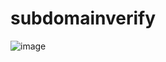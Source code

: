 # subdomainverify

![image](https://github.com/cnetsec/subverify/assets/86935257/26a6334b-8551-4006-b5b2-2adba974e9f1)
